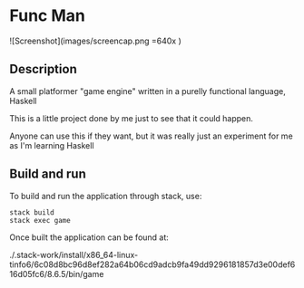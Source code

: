 # Func Man

![Screenshot](images/screencap.png =640x )

## Description

A small platformer "game engine" written in a purelly functional language, Haskell

This is a little project done by me just to see that it could happen.

Anyone can use this if they want, but it was really just an experiment for me as I'm learning Haskell

## Build and run

To build and run the application through stack, use:

```
stack build
stack exec game
```

Once built the application can be found at: 

./.stack-work/install/x86_64-linux-tinfo6/6c08d8bc96d8ef282a64b06cd9adcb9fa49dd9296181857d3e00def616d05fc6/8.6.5/bin/game
